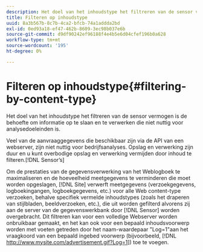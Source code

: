 ```yaml
---
description: Het doel van het inhoudstype het filtreren van de sensor vermogen is de behoefte om informatie op te slaan en te verwerken die niet nuttig voor analysedoeleinden is.
title: Filteren op inhoudstype
uuid: 8a3b567b-8c7b-4ca2-bfcb-74a1addda2bd
exl-id: 0ed93a18-ef47-462b-8609-3ec98b037e6b
source-git-commit: d9df90242ef96188f4e4b5e6d04cfef196b0a628
workflow-type: tm+mt
source-wordcount: '195'
ht-degree: 0%

---
```


# Filteren op inhoudstype{#filtering-by-content-type}

Het doel van het inhoudstype het filtreren van de sensor vermogen is de behoefte om informatie op te slaan en te verwerken die niet nuttig voor analysedoeleinden is.

Veel van de aanvraaggegevens die beschikbaar zijn via de API van een webserver, zijn niet nuttig voor bedrijfsanalyses. Opslag en verwerking zijn duur en u kunt overbodige opslag en verwerking vermijden door inhoud te filteren.[!DNL Sensor’s]

Om de prestaties van de gegevensverwerking van het Weblogboek te maximaliseren en de hoeveelheid meetgegevens te verminderen die moet worden opgeslagen, [!DNL Site] verwerft meetgegevens (verzoekgegevens, logboekingangen, logboekgegevens, etc.) voor alle Web content-type verzoeken, behalve specifiek vermelde inhoudstypes (zoals het draperen van stijlbladen, beeldverzoeken, etc.), die uit worden gefilterd alvorens zij aan de server van de gegevenswerkbank door [!DNL Sensor] worden overgebracht. Dit filtreren kan voor een volledige Webserver worden onbruikbaar gemaakt, en het kan ook voor een bepaald inhoudsvoorwerp worden met voeten getreden door het naam-waardepaar &quot;Log=1&quot;aan het vraagkoord van een bepaald ingebed voorwerp (bijvoorbeeld, [!DNL http://www.mysite.com/advertisement.gif?Log=1]) toe te voegen.
